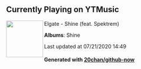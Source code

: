 ## Currently Playing on YTMusic

[<img align="left" width="100" src="https://lh3.googleusercontent.com/HslenQhH2JxoIiAyYBvkxfd7LTzyiuNN0aO1jpYoBrtH3dQf_7ZztP9NCtf028UfEDom1O6ukaGhNrM">](https://music.youtube.com/channel/UCoJ5v05U1UnmpWt00wJW2aQ)

Elgate - Shine (feat. Spektrem)

**Albums**: Shine

Last updated at 07/21/2020 14:49

#### Generated with [20chan/github-now](https://github.com/20chan/github-now)


<!--
**20chan/20chan** is a ✨ _special_ ✨ repository because its `README.md` (this file) appears on your GitHub profile.

Here are some ideas to get you started:

- 🔭 I’m currently working on ...
- 🌱 I’m currently learning ...
- 👯 I’m looking to collaborate on ...
- 🤔 I’m looking for help with ...
- 💬 Ask me about ...
- 📫 How to reach me: ...
- 😄 Pronouns: ...
- ⚡ Fun fact: ...
-->
